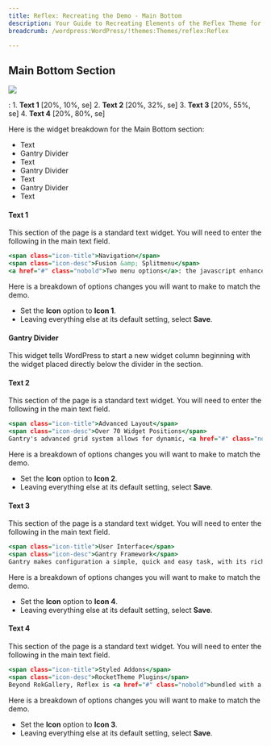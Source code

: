 ```yaml
---
title: Reflex: Recreating the Demo - Main Bottom
description: Your Guide to Recreating Elements of the Reflex Theme for WordPress
breadcrumb: /wordpress:WordPress/!themes:Themes/reflex:Reflex

---
```


Main Bottom Section
-----

![][demo]

:   1. **Text 1** [20%, 10%, se]
    2. **Text 2** [20%, 32%, se]
    3. **Text 3** [20%, 55%, se]
    4. **Text 4** [20%, 80%, se]

Here is the widget breakdown for the Main Bottom section:

* Text
* Gantry Divider
* Text
* Gantry Divider
* Text
* Gantry Divider
* Text

#### Text 1

This section of the page is a standard text widget. You will need to enter the following in the main text field.

~~~ .html
<span class="icon-title">Navigation</span>
<span class="icon-desc">Fusion &amp; Splitmenu</span>
<a href="#" class="nobold">Two menu options</a>: the javascript enhanced CSS dropdown Fusion with MegaMenu features; and the venerable, static SplitMenu.
~~~

Here is a breakdown of options changes you will want to make to match the demo.

* Set the **Icon** option to **Icon 1**.
* Leaving everything else at its default setting, select **Save**.

#### Gantry Divider

This widget tells WordPress to start a new widget column beginning with the widget placed directly below the divider in the section.

#### Text 2

This section of the page is a standard text widget. You will need to enter the following in the main text field.

~~~ .html
<span class="icon-title">Advanced Layout</span>
<span class="icon-desc">Over 70 Widget Positions</span>
Gantry's advanced grid system allows for dynamic, <a href="#" class="nobold">flexible layouts, configurable</a> on a per override item basis for true control.
~~~

Here is a breakdown of options changes you will want to make to match the demo.

* Set the **Icon** option to **Icon 2**.
* Leaving everything else at its default setting, select **Save**.

#### Text 3

This section of the page is a standard text widget. You will need to enter the following in the main text field.

~~~ .html
<span class="icon-title">User Interface</span>
<span class="icon-desc">Gantry Framework</span>
Gantry makes configuration a simple, quick and easy task, with its rich and <a href="#" class="nobold">dynamic control panel</a> for a range of theme options.
~~~

Here is a breakdown of options changes you will want to make to match the demo.

* Set the **Icon** option to **Icon 4**.
* Leaving everything else at its default setting, select **Save**.

#### Text 4

This section of the page is a standard text widget. You will need to enter the following in the main text field.

~~~ .html
<span class="icon-title">Styled Addons</span>
<span class="icon-desc">RocketTheme Plugins</span>
Beyond RokGallery, Reflex is <a href="#" class="nobold">bundled with a selection</a> of styled RocketTheme plugins, such as RokTabs &amp; RokNewsPager
~~~

Here is a breakdown of options changes you will want to make to match the demo.

* Set the **Icon** option to **Icon 3**.
* Leaving everything else at its default setting, select **Save**.

[demo]: assets/demo_7.jpeg
